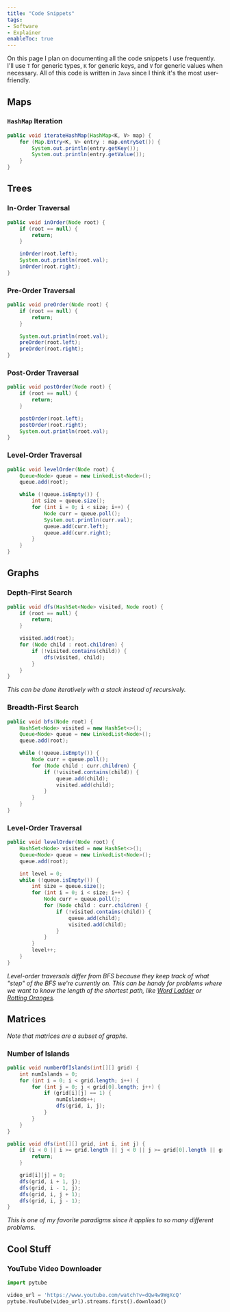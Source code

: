 ```yaml
---
title: "Code Snippets"
tags:
- Software
- Explainer
enableToc: true
---
```


On this page I plan on documenting all the code snippets I use frequently. I'll use `T` for generic types, `K` for generic keys, and `V` for generic values when necessary. All of this code is written in `Java` since I think it's the most user-friendly.

## Maps

### `HashMap` Iteration
```java
public void iterateHashMap(HashMap<K, V> map) {
    for (Map.Entry<K, V> entry : map.entrySet()) {
        System.out.println(entry.getKey());
        System.out.println(entry.getValue());
    }
}
```

## Trees

### In-Order Traversal
```java
public void inOrder(Node root) {
    if (root == null) {
        return;
    }

    inOrder(root.left);
    System.out.println(root.val);
    inOrder(root.right);
}
```

### Pre-Order Traversal
```java
public void preOrder(Node root) {
    if (root == null) {
        return;
    }

    System.out.println(root.val);
    preOrder(root.left);
    preOrder(root.right);
}
```

### Post-Order Traversal
```java
public void postOrder(Node root) {
    if (root == null) {
        return;
    }

    postOrder(root.left);
    postOrder(root.right);
    System.out.println(root.val);
}
```

### Level-Order Traversal
```java
public void levelOrder(Node root) {
    Queue<Node> queue = new LinkedList<Node>();
    queue.add(root);

    while (!queue.isEmpty()) {
        int size = queue.size();
        for (int i = 0; i < size; i++) {
            Node curr = queue.poll();
            System.out.println(curr.val);
            queue.add(curr.left);
            queue.add(curr.right);
        }
    }
}
```

## Graphs

### Depth-First Search
```java
public void dfs(HashSet<Node> visited, Node root) {
    if (root == null) {
        return;
    }

    visited.add(root);
    for (Node child : root.children) {
        if (!visited.contains(child)) {
            dfs(visited, child);
        }
    }
}

```
*This can be done iteratively with a stack instead of recursively.*

### Breadth-First Search
```java
public void bfs(Node root) {
    HashSet<Node> visited = new HashSet<>();
    Queue<Node> queue = new LinkedList<Node>();
    queue.add(root);

    while (!queue.isEmpty()) {
        Node curr = queue.poll();
        for (Node child : curr.children) {
            if (!visited.contains(child)) {
                queue.add(child);
                visited.add(child);
            }
        }
    }
}
```

### Level-Order Traversal
```java
public void levelOrder(Node root) {
    HashSet<Node> visited = new HashSet<>();
    Queue<Node> queue = new LinkedList<Node>();
    queue.add(root);

    int level = 0;
    while (!queue.isEmpty()) {
        int size = queue.size();
        for (int i = 0; i < size; i++) {
            Node curr = queue.poll();
            for (Node child : curr.children) {
                if (!visited.contains(child)) {
                    queue.add(child);
                    visited.add(child);
                }
            }
        }
        level++;
    }
}
```
*Level-order traversals differ from BFS because they keep track of what "step" of the BFS we're currently on. This can be handy for problems where we want to know the length of the shortest path, like [Word Ladder](https://leetcode.com/problems/word-ladder/) or [Rotting Oranges](https://leetcode.com/problems/rotting-oranges/).*

## Matrices
*Note that matrices are a subset of graphs.*

### Number of Islands
```java
public void numberOfIslands(int[][] grid) {
    int numIslands = 0;
    for (int i = 0; i < grid.length; i++) {
        for (int j = 0; j < grid[0].length; j++) {
            if (grid[i][j] == 1) {
                numIslands++;
                dfs(grid, i, j);
            }
        }
    }
}

public void dfs(int[][] grid, int i, int j) {
    if (i < 0 || i >= grid.length || j < 0 || j >= grid[0].length || grid[i][j] == 0) {
        return;
    }

    grid[i][j] = 0;
    dfs(grid, i + 1, j);
    dfs(grid, i - 1, j);
    dfs(grid, i, j + 1);
    dfs(grid, i, j - 1);
}
```
*This is one of my favorite paradigms since it applies to so many different problems.*


## Cool Stuff
### YouTube Video Downloader
```python
import pytube

video_url = 'https://www.youtube.com/watch?v=dQw4w9WgXcQ'
pytube.YouTube(video_url).streams.first().download()
```
